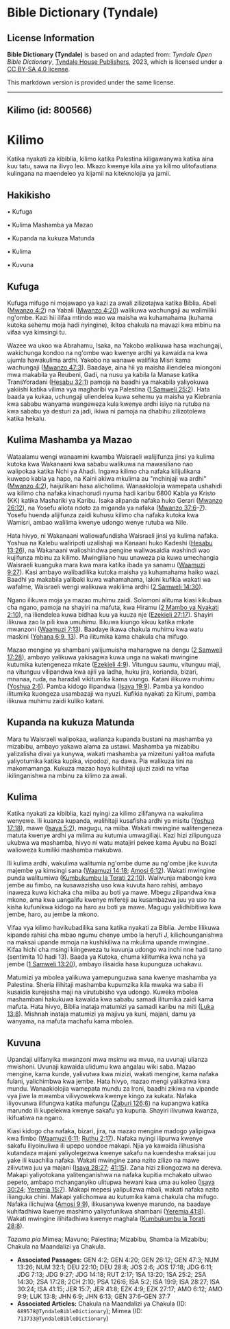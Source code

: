 # Bible Dictionary (Tyndale)

## License Information

**Bible Dictionary (Tyndale)** is based on and adapted from: _Tyndale Open Bible Dictionary_, [Tyndale House Publishers](https://tyndaleopenresources.com/), 2023, which is licensed under a [CC BY-SA 4.0 license](https://creativecommons.org/licenses/by-sa/4.0/legalcode.en).

This markdown version is provided under the same license.



--------------------------------

## Kilimo (id: 800566)

Kilimo
======

Katika nyakati za kibiblia, kilimo katika Palestina kiligawanywa katika aina kuu tatu, sawa na ilivyo leo. Mkazo kwenye kila aina ya kilimo ulitofautiana kulingana na maendeleo ya kijamii na kiteknolojia ya jamii.

Hakikisho
---------

• Kufuga

• Kulima Mashamba ya Mazao

• Kupanda na kukuza Matunda

• Kulima

• Kuvuna

Kufuga
------

Kufuga mifugo ni mojawapo ya kazi za awali zilizotajwa katika Biblia. Abeli ([Mwanzo 4:2](https://ref.ly/Gen4:2)) na Yabali ([Mwanzo 4:20](https://ref.ly/Gen4:20)) walikuwa wachungaji au walimiliki ng'ombe. Kazi hii ilifaa mtindo wao wa maisha wa kuhamahama (kuhama kutoka sehemu moja hadi nyingine), ikitoa chakula na mavazi kwa mbinu na vifaa vya kimsingi tu.

Wazee wa ukoo wa Abrahamu, Isaka, na Yakobo walikuwa hasa wachungaji, wakichunga kondoo na ng'ombe wao kwenye ardhi ya kawaida na kwa ujumla hawakulima ardhi. Yakobo na wanawe walifika Misri kama wachungaji ([Mwanzo 47:3](https://ref.ly/Gen47:3)). Baadaye, aina hii ya maisha iliendelea miongoni mwa makabila ya Reubeni, Gadi, na nusu ya kabila la Manase katika TransYoradani ([Hesabu 32:1](https://ref.ly/Num32:1)) pamoja na baadhi ya makabila yaliyokuwa yakiishi katika vilima vya magharibi vya Palestina ([1 Samweli 25:2](https://ref.ly/1Sam25:2)). Hata baada ya kukaa, uchungaji uliendelea kuwa sehemu ya maisha ya Kiebrania kwa sababu wanyama wangeweza kula kwenye ardhi isiyo na rutuba na kwa sababu ya desturi za jadi, ikiwa ni pamoja na dhabihu zilizotolewa katika hekalu.

Kulima Mashamba ya Mazao
------------------------

Wataalamu wengi wanaamini kwamba Waisraeli walijifunza jinsi ya kulima kutoka kwa Wakanaani kwa sababu walikuwa na mawasiliano nao walipokaa katika Nchi ya Ahadi. Ingawa kilimo cha nafaka kilijulikana kuwepo kabla ya hapo, na Kaini akiwa mkulima au "mchinjaji wa ardhi" ([Mwanzo 4:2](https://ref.ly/Gen4:2)), haijulikani hasa alicholima. Wanaakiolojia wamepata ushahidi wa kilimo cha nafaka kinachorudi nyuma hadi karibu 6800 Kabla ya Kristo (KK) katika Mashariki ya Karibu. Isaka alipanda nafaka huko Gerari ([Mwanzo 26:12](https://ref.ly/Gen26:12)), na Yosefu aliota ndoto za miganda ya nafaka ([Mwanzo 37:6](https://ref.ly/Gen37:6-Gen37:7)–[7](https://ref.ly/Gen37:6-Gen37:7)). Yosefu huenda alijifunza zaidi kuhusu kilimo cha nafaka kutoka kwa Wamisri, ambao walilima kwenye udongo wenye rutuba wa Nile.

Hata hivyo, ni Wakanaani waliowafundisha Waisraeli jinsi ya kulima nafaka. Yoshua na Kalebu waliripoti uzalishaji wa Kanaani huko Kadeshi ([Hesabu 13:26](https://ref.ly/Num13:26)), na Wakanaani walioshindwa pengine waliwasaidia washindi wao kujifunza mbinu za kilimo. Mwingiliano huu unaweza pia kuwa umechangia Waisraeli kuanguka mara kwa mara katika ibada ya sanamu ([Waamuzi 9:27](https://ref.ly/Judg9:27)). Kasi ambayo walibadilika kutoka maisha ya kuhamahama haiko wazi. Baadhi ya makabila yalibaki kuwa wahamahama, lakini kufikia wakati wa wafalme, Waisraeli wengi walikuwa wakilima ardhi ([2 Samweli 14:30](https://ref.ly/2Sam14:30)).

Ngano ilikuwa moja ya mazao muhimu zaidi. Solomoni alituma kiasi kikubwa cha ngano, pamoja na shayiri na mafuta, kwa Hiramu ([2 Mambo ya Nyakati 2:10](https://ref.ly/2Chr2:10)), na iliendelea kuwa bidhaa kuu ya kuuza nje ([Ezekieli 27:17](https://ref.ly/Ezek27:17)). Shayiri ilikuwa zao la pili kwa umuhimu. Ilikuwa kiungo kikuu katika mkate mwanzoni ([Waamuzi 7:13](https://ref.ly/Judg7:13)). Baadaye ikawa chakula muhimu kwa watu maskini ([Yohana 6:9, 13](https://ref.ly/John6:9,John6:13)). Pia ilitumika kama chakula cha mifugo.

Mazao mengine ya shambani yalijumuisha maharagwe na dengu ([2 Samweli 17:28](https://ref.ly/2Sam17:28)), ambayo yalikuwa yakisagwa kuwa unga na wakati mwingine kutumika kutengeneza mkate ([Ezekieli 4:9](https://ref.ly/Ezek4:9)). Vitunguu saumu, vitunguu maji, na vitunguu vilipandwa kwa ajili ya ladha, huku jira, korianda, bizari, mnanaa, ruda, na haradali vikitumika kama viungo. Katani ilikuwa muhimu ([Yoshua 2:6](https://ref.ly/Josh2:6)). Pamba kidogo ilipandwa ([Isaya 19:9](https://ref.ly/Isa19:9)). Pamba ya kondoo ilitumika kuongeza usambazaji wa nyuzi. Kufikia nyakati za Kirumi, pamba ilikuwa muhimu zaidi kuliko katani.

Kupanda na kukuza Matunda
-------------------------

Mara tu Waisraeli walipokaa, walianza kupanda bustani na mashamba ya mizabibu, ambayo yakawa alama za ustawi. Mashamba ya mizabibu yalizalisha divai ya kunywa, wakati mashamba ya mizeituni yalitoa mafuta yaliyotumika katika kupika, vipodozi, na dawa. Pia walikuza tini na makomamanga. Kukuza mazao haya kulihitaji ujuzi zaidi na vifaa ikilinganishwa na mbinu za kilimo za awali.

Kulima
------

Katika nyakati za kibiblia, kazi nyingi za kilimo zilifanywa na wakulima wenyewe. Ili kuanza kupanda, walihitaji kusafisha ardhi ya misitu ([Yoshua 17:18](https://ref.ly/Josh17:18)), mawe ([Isaya 5:2](https://ref.ly/Isa5:2)), magugu, na miiba. Wakati mwingine walitengeneza matuta kwenye ardhi ya milima au kutumia umwagiliaji. Kazi hizi zilipunguza ukubwa wa mashamba, hivyo ni watu matajiri pekee kama Ayubu na Boazi walioweza kumiliki mashamba makubwa.

Ili kulima ardhi, wakulima walitumia ng'ombe dume au ng'ombe jike kuvuta majembe ya kimsingi sana ([Waamuzi 14:18](https://ref.ly/Judg14:18); [Amosi 6:12](https://ref.ly/Amos6:12)). Wakati mwingine punda walitumiwa ([Kumbukumbu la Torati 22:10](https://ref.ly/Deut22:10)). Walivunja mabonge kwa jembe au fimbo, na kusawazisha uso kwa kuvuta haro rahisi, ambayo inaweza kuwa kichaka cha miiba au boti ya mawe. Mbegu zilipandwa kwa mkono, ama kwa uangalifu kwenye mifereji au kusambazwa juu ya uso na kisha kufunikwa kidogo na haro au boti ya mawe. Magugu yalidhibitiwa kwa jembe, haro, au jembe la mkono.

Vifaa vya kilimo havikubadilika sana katika nyakati za Biblia. Jembe lilikuwa kipande rahisi cha mbao ngumu chenye umbo la herufi J, kilichounganishwa na maksai upande mmoja na kushikiliwa na mkulima upande mwingine.. Kifaa hichi cha msingi kiingeweza tu kuvunja udongo wa inchi nne hadi tano (sentimita 10 hadi 13\). Baada ya Kutoka, chuma kilitumika kwa ncha ya jembe ([1 Samweli 13:20](https://ref.ly/1Sam13:20)), ambayo ilisaidia hasa kupunguza uchakavu.

Matumizi ya mbolea yalikuwa yamepunguzwa sana kwenye mashamba ya Palestina. Sheria ilihitaji mashamba kupumzika kila mwaka wa saba ili kusaidia kurejesha maji na virutubisho vya udongo. Kuweka mbolea mashambani hakukuwa kawaida kwa sababu samadi ilitumika zaidi kama mafuta. Hata hivyo, Biblia inataja matumizi ya samadi karibu na miti ([Luka 13:8](https://ref.ly/Luke13:8)). Mishnah inataja matumizi ya majivu ya kuni, majani, damu ya wanyama, na mafuta machafu kama mbolea.

Kuvuna
------

Upandaji ulifanyika mwanzoni mwa msimu wa mvua, na uvunaji ulianza mwishoni. Uvunaji kawaida ulidumu kwa angalau wiki saba. Mazao mengine, kama kunde, yalivutwa kwa mizizi, wakati mengine, kama nafaka fulani, yalichimbwa kwa jembe. Hata hivyo, mazao mengi yalikatwa kwa mundu. Wanaakiolojia wamepata mundu za Ironi, baadhi zikiwa na vipande vya jiwe la mwamba vilivyowekwa kwenye kingo za kukata. Nafaka iliyovunwa ilifungwa katika mafungu ([Zaburi 126:6](https://ref.ly/Ps126:6)) na kupangwa katika marundo ili kupelekwa kwenye sakafu ya kupuria. Shayiri ilivunwa kwanza, ikifuatiwa na ngano.

Kiasi kidogo cha nafaka, bizari, jira, na mazao mengine madogo yalipigwa kwa fimbo ([Waamuzi 6:11](https://ref.ly/Judg6:11); [Ruthu 2:17](https://ref.ly/Ruth2:17)). Nafaka nyingi ilipurwa kwenye sakafu iliyoinuliwa ili upepo uondoe makapi. Njia ya kawaida ilihusisha kutandaza majani yaliyolegezwa kwenye sakafu na kuendesha maksai juu yake ili kuachilia nafaka. Wakati mwingine zana nzito zilizo na mawe zilivutwa juu ya majani ([Isaya 28:27](https://ref.ly/Isa28:27); [41:15](https://ref.ly/Isa41:15)). Zana hizi ziliongozwa na dereva. Makapi yaliyotokana yalitenganishwa na nafaka kupitia mchakato uitwao pepeto, ambapo mchanganyiko ulitupwa hewani kwa uma au koleo ([Isaya 30:24](https://ref.ly/Isa30:24); [Yeremia 15:7](https://ref.ly/Jer15:7)). Makapi mepesi yalipulizwa mbali, wakati nafaka nzito ilianguka chini. Makapi yalichomwa au kutumika kama chakula cha mifugo. Nafaka ilichujwa ([Amosi 9:9](https://ref.ly/Amos9:9)), ilikusanywa kwenye marundo, na baadaye kuhifadhiwa kwenye mashimo yaliyofunikwa shambani ([Yeremia 41:8](https://ref.ly/Jer41:8)). Wakati mwingine ilihifadhiwa kwenye maghala ([Kumbukumbu la Torati 28:8](https://ref.ly/Deut28:8)).

*Tazama pia* Mimea; Mavuno; Palestina; Mizabibu, Shamba la Mizabibu; Chakula na Maandalizi ya Chakula.

* **Associated Passages:** GEN 4:2; GEN 4:20; GEN 26:12; GEN 47:3; NUM 13:26; NUM 32:1; DEU 22:10; DEU 28:8; JOS 2:6; JOS 17:18; JDG 6:11; JDG 7:13; JDG 9:27; JDG 14:18; RUT 2:17; 1SA 13:20; 1SA 25:2; 2SA 14:30; 2SA 17:28; 2CH 2:10; PSA 126:6; ISA 5:2; ISA 19:9; ISA 28:27; ISA 30:24; ISA 41:15; JER 15:7; JER 41:8; EZK 4:9; EZK 27:17; AMO 6:12; AMO 9:9; LUK 13:8; JHN 6:9; JHN 6:13; GEN 37:6–GEN 37:7
* **Associated Articles:** Chakula na Maandalizi ya Chakula (ID: `689578@TyndaleBibleDictionary`); Mimea (ID: `713733@TyndaleBibleDictionary`)

